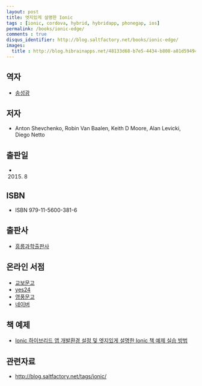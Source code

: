 ```yaml
---
layout: post
title: 엣지있게 설명한 Ionic
tags : [ionic, cordova, hybrid, hybridapp, phonegap, ios]
permalink: /books/ionic-edge/
comments : true
disqus_identifier: http://blog.saltfactory.net/books/ionic-edge/
images:
  title : http://blog.hibrainapps.net/48133d68-b7e5-4434-b808-a81d59494aef
---
```


## 역자

- [송성광](/about)

## 저자

- Anton Shevchenko, Robin Van Baalen, Keith D Moore, Alan Levicki, Diego Netto

## 출판일

- 2015. 8

## ISBN

- ISBN 979-11-5600-381-6

## 출판사

- [흥릉과학출판사](http://www.hongpub.co.kr/)

## 온라인 서점

- [교보문고](http://www.kyobobook.co.kr/product/detailViewKor.laf?ejkGb=KOR&mallGb=KOR&barcode=9791156003816&orderClick=LAG&Kc=)
- [yes24](http://www.yes24.com/24/Goods/19600736?Acode=101)
- [영풍문고](http://www.ypbooks.co.kr/book.yp?bookcd=100619479&gubun=NV)
- [네이버](http://book.naver.com/bookdb/book_detail.nhn?bid=9413713)

## 책 예제

- [Ionic 하이브리드 앱 개발환경 설정 및 엣지있게 설명한 Ionic 책 예제 실습 방법](http://blog.saltfactory.net/ionic/start-ionic-edge-book.html)

## 관련자료

- http://blog.saltfactory.net/tags/ionic/